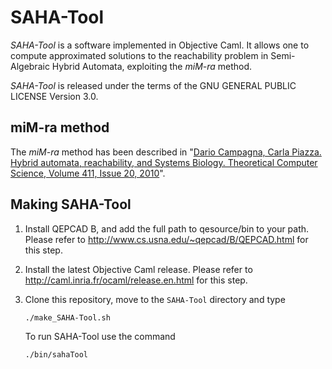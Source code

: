 # SAHA-Tool

*SAHA-Tool* is a software implemented in Objective Caml. It allows one to compute approximated solutions to the reachability problem in Semi-Algebraic Hybrid Automata, exploiting the *miM-ra* method.

*SAHA-Tool* is released under the terms of the GNU GENERAL PUBLIC LICENSE Version 3.0.

## miM-ra method

The *miM-ra* method has been described in "[Dario Campagna, Carla Piazza.
Hybrid automata, reachability, and Systems Biology.
Theoretical Computer Science,
Volume 411, Issue 20,
2010](https://www.sciencedirect.com/science/article/pii/S0304397509008512)".

## Making SAHA-Tool

1. Install QEPCAD B, and add the full path to qesource/bin to your path.
   Please refer to http://www.cs.usna.edu/~qepcad/B/QEPCAD.html for this step.
2. Install the latest Objective Caml release.
   Please refer to http://caml.inria.fr/ocaml/release.en.html for this step.
3. Clone this repository, move to the `SAHA-Tool` directory and type 

    `./make_SAHA-Tool.sh`

    To run SAHA-Tool use the command

    `./bin/sahaTool`